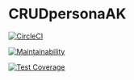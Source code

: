 # CRUDpersonaAK
[![CircleCI](https://dl.circleci.com/status-badge/img/gh/AugustoKark/CRUDpersonaAK/tree/master.svg?style=svg)](https://dl.circleci.com/status-badge/redirect/gh/AugustoKark/CRUDpersonaAK/tree/master)

[![Maintainability](https://api.codeclimate.com/v1/badges/9838f8c9143535557dca/maintainability)](https://codeclimate.com/github/AugustoKark/CRUDpersonaAK/maintainability)

[![Test Coverage](https://api.codeclimate.com/v1/badges/9838f8c9143535557dca/test_coverage)](https://codeclimate.com/github/AugustoKark/CRUDpersonaAK/test_coverage)
